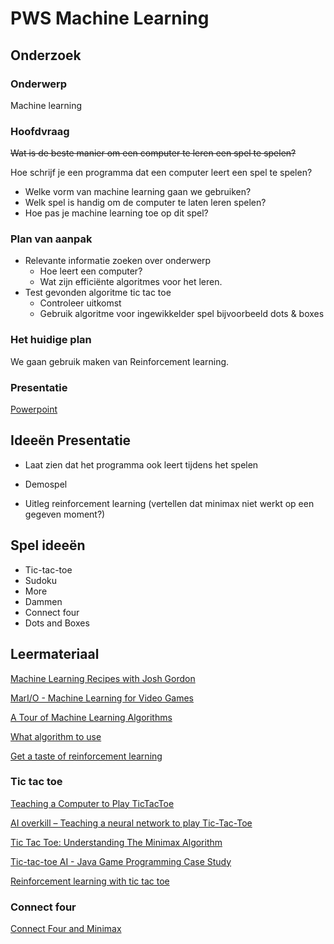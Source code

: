 # PWS Machine Learning

## Onderzoek
### Onderwerp
Machine learning

### Hoofdvraag
~~Wat is de beste manier om een computer te leren een spel te spelen?~~

Hoe schrijf je een programma dat een computer leert een spel te spelen?

- Welke vorm van machine learning gaan we gebruiken?
- Welk spel is handig om de computer te laten leren spelen?
- Hoe pas je machine learning toe op dit spel?

### Plan van aanpak
- Relevante informatie zoeken over onderwerp
    * Hoe leert een computer?
    * Wat zijn efficiënte algoritmes voor het leren.
- Test gevonden algoritme tic tac toe
    * Controleer uitkomst
    * Gebruik algoritme voor ingewikkelder spel bijvoorbeeld dots & boxes

### Het huidige plan
We gaan gebruik maken van Reinforcement learning.

### Presentatie
[Powerpoint](https://1drv.ms/p/s!AiQF6y_ZgpLVgb4sp4Xk-I4pp5ZecQ)

## Ideeën Presentatie
- Laat zien dat het programma ook leert tijdens het spelen

- Demospel
- Uitleg reinforcement learning (vertellen dat minimax niet werkt op een gegeven moment?)

## Spel ideeën
- Tic-tac-toe
- Sudoku
- More
- Dammen
- Connect four
- Dots and Boxes

## Leermateriaal
[Machine Learning Recipes with Josh Gordon](http://www.youtube.com/playlist?list=PLOU2XLYxmsIIuiBfYad6rFYQU_jL2ryal)

[MarI/O - Machine Learning for Video Games](https://youtu.be/qv6UVOQ0F44)

[A Tour of Machine Learning Algorithms](http://machinelearningmastery.com/a-tour-of-machine-learning-algorithms/)

[What algorithm to use](http://cs.stackexchange.com/questions/1117/machine-learning-algorithm-to-play-connect-four?newreg=60400703eed44ecdbe7d720232256dc5)

[Get a taste of reinforcement learning](https://medium.com/@shiyan/get-a-taste-of-reinforcement-learning-implement-a-tic-tac-toe-agent-deda5617b2e4#.kcmdfqvhc)

### Tic tac toe
[Teaching a Computer to Play TicTacToe](http://www.christopia.net/blog/teaching-a-computer-to-play-tictactoe)

[AI overkill – Teaching a neural network to play Tic-Tac-Toe](https://dratewka.wordpress.com/2013/03/15/ai-overkill-teaching-a-neural-network-to-play-tic-tac-toe/)

[Tic Tac Toe: Understanding The Minimax Algorithm](http://neverstopbuilding.com/minimax)

[Tic-tac-toe AI - Java Game Programming Case Study](https://www.ntu.edu.sg/home/ehchua/programming/java/JavaGame_TicTacToe_AI.html)

[Reinforcement learning with tic tac toe](https://github.com/rolyatmax/tictactoe)

### Connect four
[Connect Four and Minimax](https://lukasvermeer.wordpress.com/2011/09/24/connect-four-and-minimax/)
